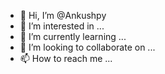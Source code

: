 - 👋 Hi, I’m @Ankushpy
- 👀 I’m interested in ...
- 🌱 I’m currently learning ...
- 💞️ I’m looking to collaborate on ...
- 📫 How to reach me ...

<!---
Ankushpy/Ankushpy is a ✨ special ✨ repository because its `README.md` (this file) appears on your GitHub profile.
You can click the Preview link to take a look at your changes.
--->
